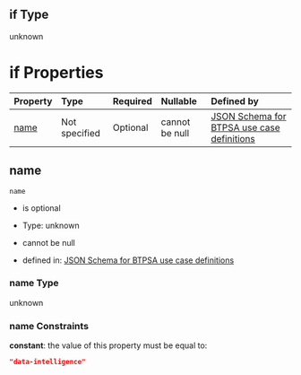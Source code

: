 ## if Type

unknown

# if Properties

| Property      | Type          | Required | Nullable       | Defined by                                                                                                                                                                                                        |
| :------------ | :------------ | :------- | :------------- | :---------------------------------------------------------------------------------------------------------------------------------------------------------------------------------------------------------------- |
| [name](#name) | Not specified | Optional | cannot be null | [JSON Schema for BTPSA use case definitions](btpsa-usecase-properties-services-items-allof-1-then-allof-26-if-properties-name.md "undefined#/properties/services/items/allOf/1/then/allOf/26/if/properties/name") |

## name



`name`

*   is optional

*   Type: unknown

*   cannot be null

*   defined in: [JSON Schema for BTPSA use case definitions](btpsa-usecase-properties-services-items-allof-1-then-allof-26-if-properties-name.md "undefined#/properties/services/items/allOf/1/then/allOf/26/if/properties/name")

### name Type

unknown

### name Constraints

**constant**: the value of this property must be equal to:

```json
"data-intelligence"
```
